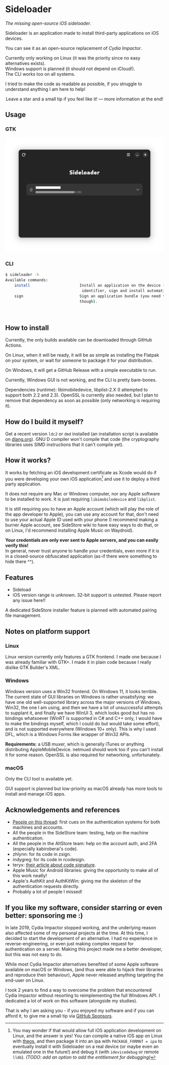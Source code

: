 # Sideloader

*The missing open-source iOS sideloader.*

Sideloader is an application made to install third-party applications on iOS devices.

You can see it as an open-source replacement of _Cydia Impactor_.

Currently only working on Linux (it was the priority since no easy alternatives exists). \
Windows support is planned (it should not depend on iCloud!). \
The CLI works too on all systems.

I tried to make the code as readable as possible, if you struggle to understand anything
I am here to help!

<center>Leave a star and a small tip if you feel like it! — more information at the end!</center>

## Usage

### GTK

![](screenshots/screenshot-gtk-2023-11-28.png)

### CLI

```sh
$ sideloader -h
Available commands:                                                                                                                                                                                                           
    install                      Install an application on the device (renames the app, register the                                                                                                                          
                                  identifier, sign and install automatically).                                                                                                                                                
    sign                         Sign an application bundle (you need to have the App ID registered                                                                                                                           
                                 though).
                                   
                                   

```

## How to install

Currently, the only builds available can be downloaded through GitHub Actions.

On Linux, when it will be ready, it will be as simple as installing the Flatpak on your
system, or wait for someone to package it for your distribution.

On Windows, it will get a GitHub Release with a simple executable to run.

Currently, Windows GUI is not working, and the CLI is pretty bare-bones.

Dependencies (runtime): libimobiledevice, libplist-2.X (I attempted to support both 2.2
and 2.3). OpenSSL is currently also needed, but I plan to remove that dependency as soon
as possible (only networking is requiring it).

## How do I build it myself?

Get a recent version `ldc2` or `dmd` installed (an installation script is available on 
[dlang.org](https://dlang.org/)). GNU D compiler won't compile that code (the cryptography
libraries uses SIMD instructions that it can't compile yet).

## How it works?

It works by fetching an iOS development certificate as Xcode would do if you were
developing your own iOS application[^1] and use it to deploy a third party application.

It does not require any Mac or Windows computer, nor any Apple software to be
installed to work. It is just requiring `libimobiledevice` and `libplist`.

It is still requiring you to have an Apple account (which will play the role of the
app developer to Apple), you can use any account for that, don't need to use your actual
Apple ID used with your phone (I recommend making a burner Apple account, see SideStore 
wiki to have easy ways to do that, or on Linux, I'd recommend installing Apple Music on 
Waydroid).

**Your credentials are only ever sent to Apple servers, and you can easily verify this!**\
In general, never trust anyone to handle your credentials, even more if it is in a
closed-source obfuscated application (as-if there were something to hide there ^^).

[^1]: You may wonder if that would allow full iOS application development on Linux, and
the answer is yes! You can compile a native iOS app on Linux with
[theos](https://theos.dev), and then package it into an ipa with `PACKAGE_FORMAT = ipa` to
eventually install it with Sideloader on a real device (or maybe even an emulated one
in the future!) and debug it (with `idevicedebug` or remote `lldb`). _(TODO: add an option
to add the entitlement for debugging)_

## Features

- Sideload
- iOS version range is unknown. 32-bit support is untested. Please report any issue here!!

A dedicated SideStore installer feature is planned with automated pairing file management.

## Notes on platform support

### Linux

Linux version currently only features a GTK frontend. I made one because I was already
familiar with GTK+. I made it in plain code because I really dislike GTK Builder's XML.

### Windows

Windows version uses a Win32 frontend. On Windows 11, it looks terrible. The current
state of GUI libraries on Windows is rather unsatisfying: we have one old well-supported
library across the major versions of Windows, Win32, the one I am using, and then we have
a lot of unsuccessful attempts to supplant it, and finally we have WinUI 3, which looks
good but has no bindings whatsoever (WinRT is supported in C# and C++ only, I would have
to make the bindings myself, which I could do but would take some effort), and is not 
supported everywhere (Windows 10+ only). This is why I used DFL, which is a Windows Forms
like wrapper of Win32 APIs.

**Requirements:** a USB muxer, which is generally iTunes or anything 
distributing AppleMobileDevice. netmuxd should work too if you can't install it for some
reason. OpenSSL is also required for networking, unfortunately.

### macOS

Only the CLI tool is available yet.

GUI support is planned but low-priority as macOS already has more tools to install and
manage iOS apps.

## Acknowledgements and references

- [People on this thread](https://github.com/horrorho/InflatableDonkey/issues/87): first
cues on the authentication systems for both machines and accounts.
- All the people in the SideStore team: testing, help on the machine authentication.
- All the people in the AltStore team: help on the account auth, and 2FA (especially 
kabiroberai's code).
- zhlynn: for its code in zsign.
- indygreg: for its code in rcodesign.
- teryx: [their article about code signature](https://medium.com/csit-tech-blog/demystifying-ios-code-signature-309d52c2ff1d).
- Apple Music for Android libraries: giving the opportunity to make all of this work 
neatly!
- Apple's AuthKit and AuthKitWin: giving me the skeleton of the authentication requests 
directly.
- Probably a lot of people I missed!

## If you like my software, consider starring or even better: sponsoring me :)

In late 2019, Cydia Impactor stopped working, and the underlying reason also affected
some of my personal projects at the time. At this time, I decided to start the development
of an alternative. I had no experience in reverse-engineering, or even just making complex
request for authentication on a server. Making this project made me a better developer,
but this was not easy to do. 

While most Cydia Impactor alternatives benefited of some Apple software available on
macOS or Windows, (and thus were able to hijack their libraries and reproduce their
behaviour), Apple never released anything targeting the end-user on Linux.

I took 2 years to find a way to overcome the problem that encountered Cydia Impactor
without resorting to reimplementing the full Windows API. I dedicated a lot of work
on this software (alongside my studies). 

That is why I am asking you - if you enjoyed my software and if you can afford it, to 
give me a small tip via [GitHub Sponsors](https://github.com/sponsors/Dadoum).
